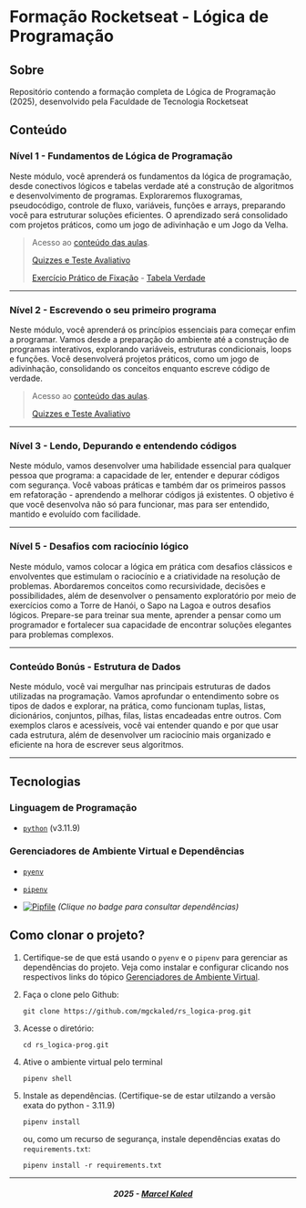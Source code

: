 <!-- markdownlint-disable MD033 -->
<!-- markdownlint-disable MD014 -->

# Formação Rocketseat - Lógica de Programação

## Sobre

Repositório contendo a formação completa de Lógica de Programação (2025), desenvolvido pela Faculdade de Tecnologia Rocketseat

## Conteúdo

### Nível 1 - Fundamentos de Lógica de Programação

Neste módulo, você aprenderá os fundamentos da lógica de programação, desde conectivos lógicos e tabelas verdade até a construção de algoritmos e desenvolvimento de programas. Exploraremos fluxogramas, pseudocódigo, controle de fluxo, variáveis, funções e arrays, preparando você para estruturar soluções eficientes. O aprendizado será consolidado com projetos práticos, como um jogo de adivinhação e um Jogo da Velha.

> Acesso ao [conteúdo das aulas](.github/docs/content/notes/n1.md).
>
> [Quizzes e Teste Avaliativo](.github/docs/content/tests/t1.md#questionário-avaliativo)
>
> [Exercício Prático de Fixação](./n1/tabela_verdade.py) - [Tabela Verdade](./n1/tabela_verdade.md)

---

### Nível 2 - Escrevendo o seu primeiro programa

Neste módulo, você aprenderá os princípios essenciais para começar enfim a programar. Vamos desde a preparação do ambiente até a construção de programas interativos, explorando variáveis, estruturas condicionais, loops e funções. Você desenvolverá projetos práticos, como um jogo de adivinhação, consolidando os conceitos enquanto escreve código de verdade.

> Acesso ao [conteúdo das aulas](.github/docs/content/notes/n2.md).
>
> [Quizzes e Teste Avaliativo](.github/docs/content/tests/t2.md#questionário-avaliativo)

---

### Nível 3 - Lendo, Depurando e entendendo códigos

Neste módulo, vamos desenvolver uma habilidade essencial para qualquer pessoa que programa: a capacidade de ler, entender e depurar códigos com segurança. Você vaboas práticas e também dar os primeiros passos em refatoração - aprendendo a melhorar códigos já existentes. O objetivo é que você desenvolva não só para funcionar, mas para ser entendido, mantido e evoluído com facilidade.

---

### Nível 5 - Desafios com raciocínio lógico

Neste módulo, vamos colocar a lógica em prática com desafios clássicos e envolventes que estimulam o raciocínio e a criatividade na resolução de problemas. Abordaremos conceitos como recursividade, decisões e possibilidades, além de desenvolver o pensamento exploratório por meio de exercícios como a Torre de Hanói, o Sapo na Lagoa e outros desafios lógicos. Prepare-se para treinar sua mente, aprender a pensar como um programador e fortalecer sua capacidade de encontrar soluções elegantes para problemas complexos.

---

### Conteúdo Bonús - Estrutura de Dados

Neste módulo, você vai mergulhar nas principais estruturas de dados utilizadas na programação. Vamos aprofundar o entendimento sobre os tipos de dados e explorar, na prática, como funcionam tuplas, listas, dicionários, conjuntos, pilhas, filas, listas encadeadas entre outros. Com exemplos claros e acessíveis, você vai entender quando e por que usar cada estrutura, além de desenvolver um raciocínio mais organizado e eficiente na hora de escrever seus algoritmos.

---

## Tecnologias

### Linguagem de Programação

- [`python`](https://www.python.org/) (v3.11.9)

### Gerenciadores de Ambiente Virtual e Dependências

- [`pyenv`](https://github.com/pyenv/pyenv)
- [`pipenv`](https://pipenv.pypa.io/en/latest/)
  
- [![Pipfile](https://img.shields.io/badge/Consultar-Pipfile-blue?style=flat-square)](./Pipfile)  *(Clique no badge para consultar dependências)*

## Como clonar o projeto?

1. Certifique-se de que está usando o `pyenv` e o `pipenv` para gerenciar as dependências do projeto. Veja como instalar e configurar clicando nos respectivos links do tópico [Gerenciadores de Ambiente Virtual](#gerenciadores-de-ambiente-virtual-e-dependências).

2. Faça o clone pelo Github:

    ```shell
    git clone https://github.com/mgckaled/rs_logica-prog.git
    ```

3. Acesse o diretório:

    ```shell
    cd rs_logica-prog.git
    ```

4. Ative o ambiente virtual pelo terminal

    ```shell
    pipenv shell
    ```

5. Instale as dependências. (Certifique-se de estar utilzando a versão exata do python - 3.11.9)

    ```shell
    pipenv install
    ```

    ou, como um recurso de segurança, instale dependências exatas do `requirements.txt`:

    ```shell
    pipenv install -r requirements.txt
    ```

---

<h5 align="center">
  2025 - <a href="https://github.com/mgckaled/">Marcel Kaled</a>
</h5>
